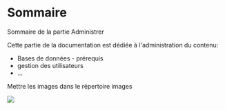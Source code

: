 # Sommaire


Sommaire de la partie Administrer

Cette partie de la documentation est dédiée à l'administration du contenu:


-  Bases de données - prérequis
-  gestion des utilisateurs
-  ...


Mettre les images dans le répertoire images


![](./images/gestion_donnees.jpg)






